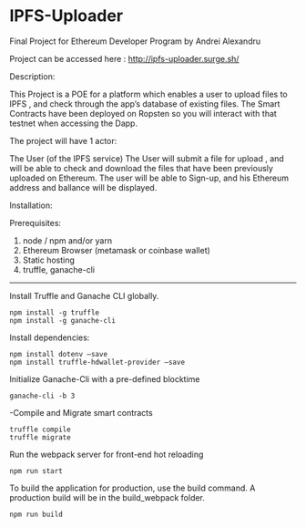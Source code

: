 # IPFS-Uploader
Final Project for Ethereum Developer Program by Andrei Alexandru

Project can be accessed here : http://ipfs-uploader.surge.sh/


Description:

This Project is a POE for a platform which enables a user to upload files to IPFS , and check through the app’s database of existing files. The Smart Contracts have been deployed on Ropsten so you will interact with that testnet when accessing the Dapp.

The project will have 1 actor:

The User (of the IPFS service)
	The User will submit a file for upload , and will be able to check and download the files that have been previously uploaded on Ethereum. The user will be able to Sign-up, and his Ethereum address and ballance will be displayed.
	



Installation:

Prerequisites: 

1. node / npm and/or yarn
2. Ethereum Browser (metamask or coinbase wallet)
3. Static hosting
4. truffle, ganache-cli 
-----------------------------------
Install Truffle and Ganache CLI globally. 

	npm install -g truffle
	npm install -g ganache-cli

Install dependencies:
	
	npm install dotenv —save
	npm install truffle-hdwallet-provider —save

Initialize Ganache-Cli with a pre-defined blocktime 
	
	ganache-cli -b 3 

-Compile and Migrate smart contracts

	truffle compile
	truffle migrate

Run the webpack server for front-end hot reloading

	npm run start
	
To build the application for production, use the build command. A production build will be in the build_webpack folder.

	npm run build

